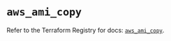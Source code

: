 # `aws_ami_copy`

Refer to the Terraform Registry for docs: [`aws_ami_copy`](https://registry.terraform.io/providers/hashicorp/aws/5.94.1/docs/resources/ami_copy).
